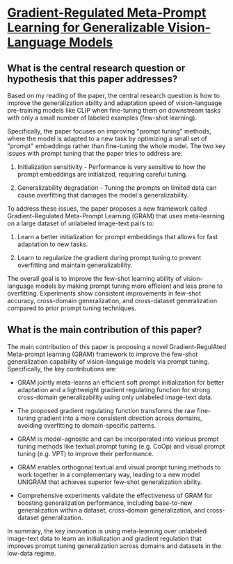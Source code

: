 # [Gradient-Regulated Meta-Prompt Learning for Generalizable   Vision-Language Models](https://arxiv.org/abs/2303.06571)

## What is the central research question or hypothesis that this paper addresses?

 Based on my reading of the paper, the central research question is how to improve the generalization ability and adaptation speed of vision-language pre-training models like CLIP when fine-tuning them on downstream tasks with only a small number of labeled examples (few-shot learning). 

Specifically, the paper focuses on improving "prompt tuning" methods, where the model is adapted to a new task by optimizing a small set of "prompt" embeddings rather than fine-tuning the whole model. The two key issues with prompt tuning that the paper tries to address are:

1) Initialization sensitivity - Performance is very sensitive to how the prompt embeddings are initialized, requiring careful tuning.

2) Generalizability degradation - Tuning the prompts on limited data can cause overfitting that damages the model's generalizability. 

To address these issues, the paper proposes a new framework called Gradient-Regulated Meta-Prompt Learning (GRAM) that uses meta-learning on a large dataset of unlabeled image-text pairs to:

1) Learn a better initialization for prompt embeddings that allows for fast adaptation to new tasks.

2) Learn to regularize the gradient during prompt tuning to prevent overfitting and maintain generalizability.

The overall goal is to improve the few-shot learning ability of vision-language models by making prompt tuning more efficient and less prone to overfitting. Experiments show consistent improvements in few-shot accuracy, cross-domain generalization, and cross-dataset generalization compared to prior prompt tuning techniques.


## What is the main contribution of this paper?

 The main contribution of this paper is proposing a novel Gradient-RegulAted Meta-prompt learning (GRAM) framework to improve the few-shot generalization capability of vision-language models via prompt tuning. Specifically, the key contributions are:

- GRAM jointly meta-learns an efficient soft prompt initialization for better adaptation and a lightweight gradient regulating function for strong cross-domain generalizability using only unlabeled image-text data. 

- The proposed gradient regulating function transforms the raw fine-tuning gradient into a more consistent direction across domains, avoiding overfitting to domain-specific patterns.

- GRAM is model-agnostic and can be incorporated into various prompt tuning methods like textual prompt tuning (e.g. CoOp) and visual prompt tuning (e.g. VPT) to improve their performance.

- GRAM enables orthogonal textual and visual prompt tuning methods to work together in a complementary way, leading to a new model UNIGRAM that achieves superior few-shot generalization ability.

- Comprehensive experiments validate the effectiveness of GRAM for boosting generalization performance, including base-to-new generalization within a dataset, cross-domain generalization, and cross-dataset generalization.

In summary, the key innovation is using meta-learning over unlabeled image-text data to learn an initialization and gradient regulation that improves prompt tuning generalization across domains and datasets in the low-data regime.
